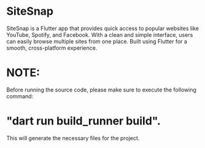 # SiteSnap
SiteSnap is a Flutter app that provides quick access to popular websites like YouTube, Spotify, and Facebook. With a clean and simple interface, users can easily browse multiple sites from one place. Built using Flutter for a smooth, cross-platform experience.

# NOTE:
Before running the source code, please make sure to execute the following command:
# "dart run build_runner build".
This will generate the necessary files for the project.
